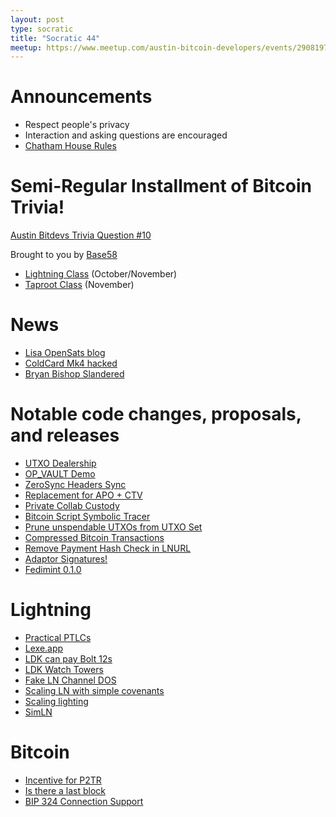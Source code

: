```yaml
---
layout: post
type: socratic
title: "Socratic 44"
meetup: https://www.meetup.com/austin-bitcoin-developers/events/290819756/
---
```


# Announcements

- Respect people's privacy
- Interaction and asking questions are encouraged
- [Chatham House Rules](https://www.chathamhouse.org/about-us/chatham-house-rule)

# Semi-Regular Installment of Bitcoin Trivia!

[Austin Bitdevs Trivia Question #10](https://twitter.com/base58btc/status/1704970619077410850)

Brought to you by [Base58](https://base58.school/)

- [Lightning Class](https://base58.school/classes/lightning-bolts) (October/November)
- [Taproot Class](https://base58.school/classes/taproot) (November)

# News

- [Lisa OpenSats blog](https://opensats.org/blog/bitcoin-infrastructure-this-decade)
- [ColdCard Mk4 hacked](https://blog.coinkite.com/donjon-faults-2023/)
- [Bryan Bishop Slandered](https://www.nobsbitcoin.com/chainalysis-denounces-bitcoin-core-contributor-bryan-bishop-as-unqualified-to-audit-its-code/)

# Notable code changes, proposals, and releases

- [UTXO Dealership](https://github.com/supertestnet/utxo-dealership)
- [OP_VAULT Demo](https://github.com/jamesob/opvault-demo)
- [ZeroSync Headers Sync](https://twitter.com/roasbeef/status/1700598667546419552)
- [Replacement for APO + CTV](https://lists.linuxfoundation.org/pipermail/bitcoin-dev/2023-August/021907.html)
- [Private Collab Custody](https://gist.github.com/nickfarrow/4be776782bce0c12cca523cbc203fb9d/)
- [Bitcoin Script Symbolic Tracer](https://lists.linuxfoundation.org/pipermail/bitcoin-dev/2023-August/021922.html)
- [Prune unspendable UTXOs from UTXO Set](https://github.com/bitcoin/bitcoin/pull/28400)
- [Compressed Bitcoin Transactions](https://bitcoinops.org/en/newsletters/2023/09/06/#bitcoin-transaction-compression)
- [Remove Payment Hash Check in LNURL](https://github.com/lnurl/luds/pull/234)
- [Adaptor Signatures!](https://twitter.com/n1ckler/status/1693650163774963946)
- [Fedimint 0.1.0](https://github.com/fedimint/fedimint/releases/tag/v0.1.0)

# Lightning

- [Practical PTLCs](https://lists.linuxfoundation.org/pipermail/lightning-dev/2023-September/004088.html)
- [Lexe.app](https://lexe.app/)
- [LDK can pay Bolt 12s](https://github.com/lightningdevkit/rust-lightning/pull/2371)
- [LDK Watch Towers](https://github.com/lightningdevkit/rust-lightning/pull/2337)
- [Fake LN Channel DOS](https://morehouse.github.io/lightning/fake-channel-dos/)
- [Scaling LN with simple covenants](https://lists.linuxfoundation.org/pipermail/lightning-dev/2023-September/004092.html)
- [Scaling lighting](https://github.com/scaling-lightning/scaling-lightning)
- [SimLN](https://opensats.org/blog/bitcoin-infrastructure-this-decade)

# Bitcoin

- [Incentive for P2TR](https://bitcoin.stackexchange.com/questions/119301/is-there-an-economic-incentive-to-switch-from-p2wpkh-to-p2tr)
- [Is there a last block](https://bitcoin.stackexchange.com/questions/119223/is-there-a-well-defined-last-block)
- [BIP 324 Connection Support](https://github.com/bitcoin/bitcoin/pull/28196)

